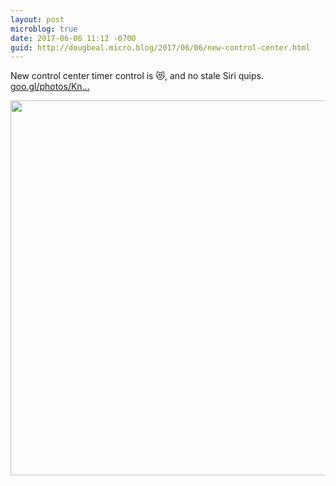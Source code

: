 ```yaml
---
layout: post
microblog: true
date: 2017-06-06 11:12 -0700
guid: http://dougbeal.micro.blog/2017/06/06/new-control-center.html
---
```

New control center timer control is 😻, and no stale Siri quips. [goo.gl/photos/Kn...](https://goo.gl/photos/KnrRRzfexV4P12Sh9)

<img src="http://dougbeal.micro.blog/uploads/2017/7233bd1eed.jpg" width="600" height="600" style="height: auto" />

